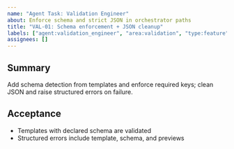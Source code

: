```yaml
---
name: "Agent Task: Validation Engineer"
about: Enforce schema and strict JSON in orchestrator paths
title: "VAL-01: Schema enforcement + JSON cleanup"
labels: ["agent:validation_engineer", "area:validation", "type:feature", "priority:p0", "size:M"]
assignees: []
---
```


## Summary
Add schema detection from templates and enforce required keys; clean JSON and raise structured errors on failure.

## Acceptance
- Templates with declared schema are validated
- Structured errors include template, schema, and previews


